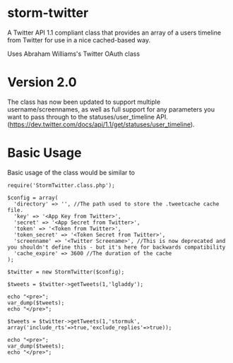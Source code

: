 storm-twitter
===========================

A Twitter API 1.1 compliant class that provides an array of a users timeline from Twitter for use in a nice cached-based way.

Uses Abraham Williams's Twitter OAuth class


Version 2.0
============================

The class has now been updated to support multiple username/screennames, as well as full support for any parameters you want to pass through to the statuses/user_timeline API. (https://dev.twitter.com/docs/api/1.1/get/statuses/user_timeline).


Basic Usage
============================

Basic usage of the class would be similar to

    require('StormTwitter.class.php');
    
    $config = array(
      'directory' => '', //The path used to store the .tweetcache cache file.
      'key' => '<App Key from Twitter>',
      'secret' => '<App Secret from Twitter>',
      'token' => '<Token from Twitter>',
      'token_secret' => '<Token Secret from Twitter>',
      'screenname' => '<Twitter Screename>', //This is now deprecated and you shouldn't define this - but it's here for backwards compatibility
      'cache_expire' => 3600 //The duration of the cache  
    );
    
    $twitter = new StormTwitter($config);
    
    $tweets = $twitter->getTweets(1,'lgladdy');
    
    echo "<pre>";
    var_dump($tweets);
    echo "</pre>";
    
    $tweets = $twitter->getTweets(1,'stormuk', array('include_rts'=>true,'exclude_replies'=>true));
    
    echo "<pre>";
    var_dump($tweets);
    echo "</pre>";